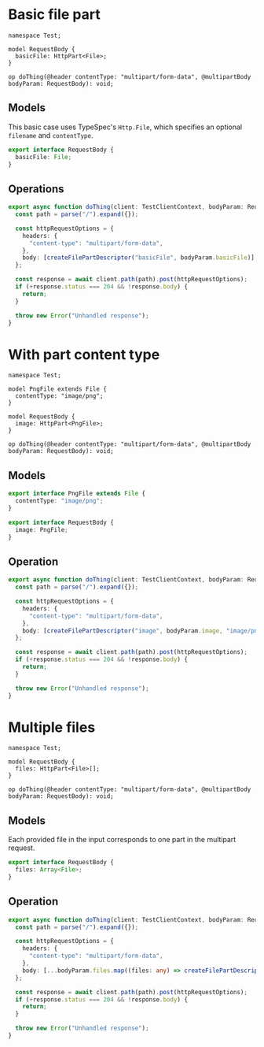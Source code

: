 # Basic file part

```tsp
namespace Test;

model RequestBody {
  basicFile: HttpPart<File>;
}

op doThing(@header contentType: "multipart/form-data", @multipartBody bodyParam: RequestBody): void;
```

## Models

This basic case uses TypeSpec's `Http.File`, which specifies an optional `filename` and `contentType`.

```ts src/models/models.ts interface RequestBody
export interface RequestBody {
  basicFile: File;
}
```

## Operations

```ts src/api/testClientOperations.ts function doThing
export async function doThing(client: TestClientContext, bodyParam: RequestBody): Promise<void> {
  const path = parse("/").expand({});

  const httpRequestOptions = {
    headers: {
      "content-type": "multipart/form-data",
    },
    body: [createFilePartDescriptor("basicFile", bodyParam.basicFile)],
  };

  const response = await client.path(path).post(httpRequestOptions);
  if (+response.status === 204 && !response.body) {
    return;
  }

  throw new Error("Unhandled response");
}
```

# With part content type

```tsp
namespace Test;

model PngFile extends File {
  contentType: "image/png";
}

model RequestBody {
  image: HttpPart<PngFile>;
}

op doThing(@header contentType: "multipart/form-data", @multipartBody bodyParam: RequestBody): void;
```

## Models

```ts src/models/models.ts interface PngFile
export interface PngFile extends File {
  contentType: "image/png";
}
```

```ts src/models/models.ts interface RequestBody
export interface RequestBody {
  image: PngFile;
}
```

## Operation

```ts src/api/testClientOperations.ts function doThing
export async function doThing(client: TestClientContext, bodyParam: RequestBody): Promise<void> {
  const path = parse("/").expand({});

  const httpRequestOptions = {
    headers: {
      "content-type": "multipart/form-data",
    },
    body: [createFilePartDescriptor("image", bodyParam.image, "image/png")],
  };

  const response = await client.path(path).post(httpRequestOptions);
  if (+response.status === 204 && !response.body) {
    return;
  }

  throw new Error("Unhandled response");
}
```

# Multiple files

```tsp
namespace Test;

model RequestBody {
  files: HttpPart<File>[];
}

op doThing(@header contentType: "multipart/form-data", @multipartBody bodyParam: RequestBody): void;
```

## Models

Each provided file in the input corresponds to one part in the multipart request.

```ts src/models/models.ts interface RequestBody
export interface RequestBody {
  files: Array<File>;
}
```

## Operation

```ts src/api/testClientOperations.ts function doThing
export async function doThing(client: TestClientContext, bodyParam: RequestBody): Promise<void> {
  const path = parse("/").expand({});

  const httpRequestOptions = {
    headers: {
      "content-type": "multipart/form-data",
    },
    body: [...bodyParam.files.map((files: any) => createFilePartDescriptor("files", files))],
  };

  const response = await client.path(path).post(httpRequestOptions);
  if (+response.status === 204 && !response.body) {
    return;
  }

  throw new Error("Unhandled response");
}
```
